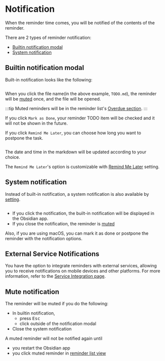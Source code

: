 # Notification

When the reminder time comes, you will be notified of the contents of the reminder.

There are 2 types of reminder notification:
- [Builtin notification modal](#builtin-notification-model)
- [System notification](#system-notification)

## Builtin notification modal

Built-in notification looks like the following:

<img :src="$withBase('/images/notification-builtin.png')" width="400px">

When you click the file name(in the above example, `TODO.md`), the reminder will be [muted](#mute-notification) once, and the file will be opened.

:::tip
Muted reminders will be in the reminder list's [Overdue section](/guide/list-reminders.html#overdue-reminders).
:::

If you click `Mark as Done`, your reminder TODO item will be checked and it will not be shown in the future.

If you click `Remind Me Later`, you can choose how long you want to postpone the task.

<img :src="$withBase('/images/notification-builtin-remind-me-later.png')" width="400px">

The date and time in the markdown will be updated according to your choice.

The `Remind Me Later`'s option is customizable with [Remind Me Later](/setting/#remind-me-later) setting.

## System notification

Instead of built-in notification, a system notification is also available by [setting](/setting/#use-system-notification).

<img :src="$withBase('/images/notification-mac.png')" width="400px">

- If you click the notification, the built-in notification will be displayed in the Obsidian app.
- If you close the notification, the reminder is [muted](#mute-notification)

Also, if you are using macOS, you can mark it as done or postpone the reminder with the notification options.

## External Service Notifications

You have the option to integrate reminders with external services, allowing you to receive notifications on mobile devices and other platforms. For more information, refer to the [Service Integration page](/guide/integration).

## Mute notification

The reminder will be muted if you do the following:

- In builtin notification,
    - press <kbd>Esc</kbd>
    - click outside of the notification modal
- Close the system notification

A muted reminder will not be notified again until
- you restart the Obsidian app
- you click muted reminder in [reminder list view](/guide/list-reminders.html)
